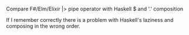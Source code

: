 Compare F#/Elm/Elixir |> pipe operator with Haskell $ and '.' composition

If I remember correctly there is a problem with Haskell's laziness and composing in the wrong order.